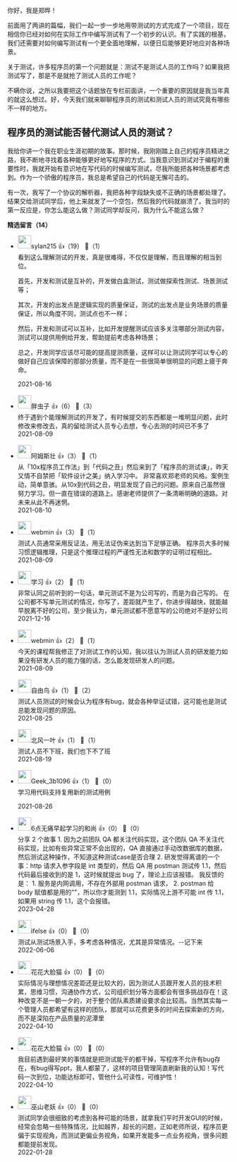 你好，我是郑晔！

前面用了两讲的篇幅，我们一起一步一步地用带测试的方式完成了一个项目，现在相信你已经对如何在实际工作中编写测试有了一个初步的认识。有了实践的根基，我们还需要对如何编写测试有一个更全面地理解，以便日后能够更好地应对各种场景。

关于测试，许多程序员的第一个问题就是：测试不是测试人员的工作吗？如果我把测试写了，那是不是就抢了测试人员的工作呢？

不瞒你说，之所以我要把这个话题放在专栏前面讲，一个重要的原因就是我当年真的就这么想过。好，今天我们就来聊聊程序员的测试和测试人员的测试究竟有哪些不一样的地方。

## 程序员的测试能否替代测试人员的测试？

我给你讲一个我在职业生涯初期的故事。那时候，我刚刚踏上自己的程序员精进之路，我不断地寻找着各种能够更好地写程序的方式。当我意识到测试对于编程的重要性时，我就开始有意识地在写代码的时候编写测试，尽我所能把各种场景都考虑到。作为一个骄傲的程序员，我总是希望自己的代码是无懈可击的。

有一次，我写了一个协议的解析器，我把各种字段缺失或不正确的场景都处理了。结果交给测试同学后，他上来就发了一个空包，然后我的代码就崩溃了。我当时的第一反应是，你怎么能这么做？测试同学却反问，我为什么不能这么做？
<div><strong>精选留言（14）</strong></div><ul>
<li><img src="https://static001.geekbang.org/account/avatar/00/0f/8c/95/4544d905.jpg" width="30px"><span>sylan215</span> 👍（19） 💬（1）<div>看到这么理解测试的开发，真是很难得，不仅仅是理解，而且理解的相当到位。

首先，开发和测试是互补的，开发做白盒测试，测试做探索性测试、场景测试等；

其次，开发的出发点是逻辑实现的质量保证，测试的出发点是业务场景的质量保证，所以角度不同，测试点也不一样；

然后，开发和测试可以互补，比如开发提醒测试应该多关注哪部分测试内容，测试可以提供用例给开发，帮助提前考虑各种场景；

总之，开发同学应该尽可能的提高提测质量，这样可以让测试同学可以专心的做好自己应该保障的那部分质量，而不是在一些很简单很明显的问题上疲于奔命。</div>2021-08-16</li><br/><li><img src="https://static001.geekbang.org/account/avatar/00/10/cc/9c/ec71155f.jpg" width="30px"><span>胖虫子</span> 👍（6） 💬（3）<div>终于遇到个能理解测试的开发了，有时候提交的东西都是一堆明显问题，此时修改来修改去，真的留给测试人员专心去想，专心去测的时间已不多了</div>2021-08-09</li><br/><li><img src="https://static001.geekbang.org/account/avatar/00/13/4f/bf/6584bdeb.jpg" width="30px"><span>阿姆斯壮</span> 👍（3） 💬（1）<div>从「10x程序员工作法」到「代码之丑」然后来到了「程序员的测试课」，昨天又情不自禁把「软件设计之美」纳入学习中。 非常喜欢郑老师的风格。案例生动，简单意骇。从10x到代码之丑，明显发现了自己的问题。原来自己虽然很努力学习。但一直在错误的道路上。感谢老师提供了一条清晰明确的道路。对未来从此不再迷惘。</div>2021-08-10</li><br/><li><img src="https://static001.geekbang.org/account/avatar/00/0f/f9/e6/47742988.jpg" width="30px"><span>webmin</span> 👍（3） 💬（1）<div>测试人员通常采用反证法，用无法证伪来达到当下足够正确。
程序员大多时候习惯逻辑推理，只是这个推理过程的严谨性无法和数学的证明过程相比。</div>2021-08-09</li><br/><li><img src="https://static001.geekbang.org/account/avatar/00/15/ee/f1/16545faf.jpg" width="30px"><span>学习</span> 👍（2） 💬（1）<div>非常认同之前听到的一句话，单元测试不是为公司写的，而是为自己写的。
在公司都不写单元测试的情况，你写了，差距就产生了，你进步得越快，就能越早脱离不好的公司，至少我认为，单元测试都不愿意写的公司绝对不是好公司</div>2021-12-16</li><br/><li><img src="https://static001.geekbang.org/account/avatar/00/0f/f9/e6/47742988.jpg" width="30px"><span>webmin</span> 👍（2） 💬（1）<div>今天的课程帮我修正了对测试工作的认知，我以往认为测试人员的研发能力如果没有研发人员的能力强的话，怎么能发现研发人的问题。</div>2021-08-09</li><br/><li><img src="https://static001.geekbang.org/account/avatar/00/10/cd/82/23e4b489.jpg" width="30px"><span>自由鸟</span> 👍（1） 💬（2）<div>测试人员测试的时候会认为程序有bug，就会各种举证试错，这可能也是测试总能发现问题的原因。</div>2021-08-25</li><br/><li><img src="https://static001.geekbang.org/account/avatar/00/10/97/46/fe1f21d8.jpg" width="30px"><span>北风一叶</span> 👍（1） 💬（1）<div>测试人员不下班，我们也下不了班</div>2021-08-19</li><br/><li><img src="" width="30px"><span>Geek_3b1096</span> 👍（1） 💬（0）<div>学习用代码支持复用新的测试用例
</div>2021-08-26</li><br/><li><img src="https://static001.geekbang.org/account/avatar/00/19/fd/58/1af629c7.jpg" width="30px"><span>6点无痛早起学习的和尚</span> 👍（0） 💬（0）<div>分享 2 个故事
1. 因为之前团队 QA 都关注代码实现，这个团队 QA 不关注代码实现，比如有些异常正常不会出现的，QA 直接通过手动改数据库的数据，然后测试这种操作，不知道这种测试case是否合理
2. 研发觉得离谱的一个事：http 请求入参字段是 int 类型的，然后 QA 用 postman 测试传 1.1，然后代码最后接收到的是 1，这时候就提出 bug 了，理论上应该报错。
我反馈的是：
1. 服务是内网调用，不存在外部用 postman 请求，
2. postman 给 body 赋值都是用的&quot;&quot;，所以你才能测到 1.1，实际情况上游不可能 int 传 1.1，如果用 string 传 1.1，这个会报错。</div>2023-04-28</li><br/><li><img src="https://static001.geekbang.org/account/avatar/00/26/eb/d7/90391376.jpg" width="30px"><span>ifelse</span> 👍（0） 💬（0）<div>测试从测试场景入手，多考虑各种情况，尤其是异常情况。--记下来</div>2022-06-06</li><br/><li><img src="https://static001.geekbang.org/account/avatar/00/11/0c/86/8e52afb8.jpg" width="30px"><span>花花大脸猫</span> 👍（0） 💬（0）<div>实际情况与理想情况差距还是比较大的，因为测试人员跟开发人员的技术积累，思维习惯，沟通协作方式，公司组织划分等方面都会有很多挑战存在！这种改变不是一朝一夕的，对于整个团队素质建设要求会比较高。当然其实每一个管理人员都希望有这样的团队，那就可以花费更多的时间去探索新的方向，而不是深陷在产品质量的泥潭里</div>2022-04-10</li><br/><li><img src="https://static001.geekbang.org/account/avatar/00/11/0c/86/8e52afb8.jpg" width="30px"><span>花花大脸猫</span> 👍（0） 💬（0）<div>我目前遇到最好笑的事情就是把测试能干的都干掉，写程序不允许有bug存在，有bug得写ppt，我人都蒙了，这样的项目管理简直刷新我的认知！写代码一次到位，功能达标即可，管他什么可读性，可维护性！</div>2022-04-10</li><br/><li><img src="https://static001.geekbang.org/account/avatar/00/10/1d/25/c4cc1e9f.jpg" width="30px"><span>巫山老妖</span> 👍（0） 💬（0）<div>测试同学会很细致的考虑到各种可能的场景，就拿我们平时开发GUI的时候，经常会忽略一些特殊情况，比如越界，超长的问题，正如老师所说，程序员更偏于实现视角，而测试更偏业务视角，如果开发能多一点业务视角，很多问题都能提前发现。</div>2022-01-28</li><br/>
</ul>